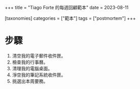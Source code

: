 +++
title = "Tiago Forte 的每週回顧範本"
date = 2023-08-11

[taxonomies]
categories = ["範本"]
tags = ["postmortem"]
+++

# 步驟
1. 清空我的電子郵件收件匣。
2. 檢查我的行事曆。
3. 清理我的電腦桌面。
4. 淨空我的筆記系統收件匣。
5. 挑選出本周要務。
